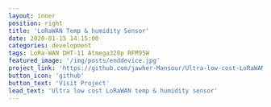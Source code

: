 ```yaml
---
layout: inner
position: right
title: 'LoRaWAN Temp & humidity Sensor'
date: 2020-01-15 14:15:00
categories: development
tags: LoRa-WAN DHT-11 Atmega328p RFM95W
featured_image: '/img/posts/enddevice.jpg'
project_link: 'https://github.com/jawher-Mansour/Ultra-low-cost-LoRaWAN-temp-humidity-sensor'
button_icon: 'github'
button_text: 'Visit Project'
lead_text: 'Ultra low cost LoRaWAN temp & humidity sensor'
---
```

